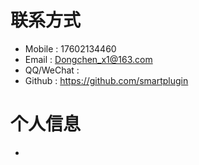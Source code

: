 # 联系方式
* Mobile : 17602134460
* Email : Dongchen_x1@163.com
* QQ/WeChat : 
* Github : https://github.com/smartplugin

# 个人信息
* 
